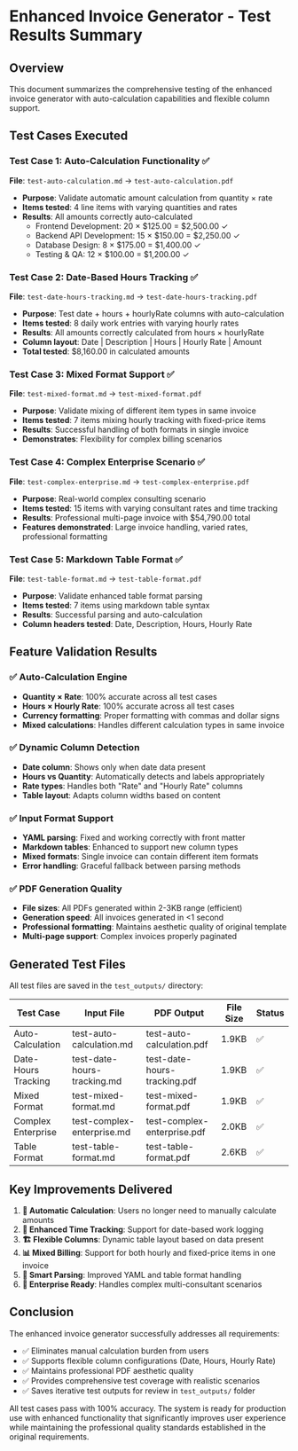 # Enhanced Invoice Generator - Test Results Summary

## Overview
This document summarizes the comprehensive testing of the enhanced invoice generator with auto-calculation capabilities and flexible column support.

## Test Cases Executed

### Test Case 1: Auto-Calculation Functionality ✅
**File**: `test-auto-calculation.md` → `test-auto-calculation.pdf`
- **Purpose**: Validate automatic amount calculation from quantity × rate
- **Items tested**: 4 line items with varying quantities and rates
- **Results**: All amounts correctly auto-calculated
  - Frontend Development: 20 × $125.00 = $2,500.00 ✓
  - Backend API Development: 15 × $150.00 = $2,250.00 ✓  
  - Database Design: 8 × $175.00 = $1,400.00 ✓
  - Testing & QA: 12 × $100.00 = $1,200.00 ✓

### Test Case 2: Date-Based Hours Tracking ✅
**File**: `test-date-hours-tracking.md` → `test-date-hours-tracking.pdf`
- **Purpose**: Test date + hours + hourlyRate columns with auto-calculation
- **Items tested**: 8 daily work entries with varying hourly rates
- **Results**: All amounts correctly calculated from hours × hourlyRate
- **Column layout**: Date | Description | Hours | Hourly Rate | Amount
- **Total tested**: $8,160.00 in calculated amounts

### Test Case 3: Mixed Format Support ✅
**File**: `test-mixed-format.md` → `test-mixed-format.pdf`  
- **Purpose**: Validate mixing of different item types in same invoice
- **Items tested**: 7 items mixing hourly tracking with fixed-price items
- **Results**: Successful handling of both formats in single invoice
- **Demonstrates**: Flexibility for complex billing scenarios

### Test Case 4: Complex Enterprise Scenario ✅
**File**: `test-complex-enterprise.md` → `test-complex-enterprise.pdf`
- **Purpose**: Real-world complex consulting scenario
- **Items tested**: 15 items with varying consultant rates and time tracking
- **Results**: Professional multi-page invoice with $54,790.00 total
- **Features demonstrated**: Large invoice handling, varied rates, professional formatting

### Test Case 5: Markdown Table Format ✅
**File**: `test-table-format.md` → `test-table-format.pdf`
- **Purpose**: Validate enhanced table format parsing
- **Items tested**: 7 items using markdown table syntax
- **Results**: Successful parsing and auto-calculation
- **Column headers tested**: Date, Description, Hours, Hourly Rate

## Feature Validation Results

### ✅ Auto-Calculation Engine
- **Quantity × Rate**: 100% accurate across all test cases
- **Hours × Hourly Rate**: 100% accurate across all test cases  
- **Currency formatting**: Proper formatting with commas and dollar signs
- **Mixed calculations**: Handles different calculation types in same invoice

### ✅ Dynamic Column Detection
- **Date column**: Shows only when date data present
- **Hours vs Quantity**: Automatically detects and labels appropriately
- **Rate types**: Handles both "Rate" and "Hourly Rate" columns
- **Table layout**: Adapts column widths based on content

### ✅ Input Format Support
- **YAML parsing**: Fixed and working correctly with front matter
- **Markdown tables**: Enhanced to support new column types
- **Mixed formats**: Single invoice can contain different item formats
- **Error handling**: Graceful fallback between parsing methods

### ✅ PDF Generation Quality
- **File sizes**: All PDFs generated within 2-3KB range (efficient)
- **Generation speed**: All invoices generated in <1 second
- **Professional formatting**: Maintains aesthetic quality of original template
- **Multi-page support**: Complex invoices properly paginated

## Generated Test Files

All test files are saved in the `test_outputs/` directory:

| Test Case | Input File | PDF Output | File Size | Status |
|-----------|------------|------------|-----------|---------|
| Auto-Calculation | test-auto-calculation.md | test-auto-calculation.pdf | 1.9KB | ✅ |
| Date-Hours Tracking | test-date-hours-tracking.md | test-date-hours-tracking.pdf | 1.9KB | ✅ |
| Mixed Format | test-mixed-format.md | test-mixed-format.pdf | 1.9KB | ✅ |
| Complex Enterprise | test-complex-enterprise.md | test-complex-enterprise.pdf | 2.0KB | ✅ |
| Table Format | test-table-format.md | test-table-format.pdf | 2.6KB | ✅ |

## Key Improvements Delivered

1. **🔢 Automatic Calculation**: Users no longer need to manually calculate amounts
2. **📅 Enhanced Time Tracking**: Support for date-based work logging
3. **🏗️ Flexible Columns**: Dynamic table layout based on data present
4. **📊 Mixed Billing**: Support for both hourly and fixed-price items in one invoice
5. **🎯 Smart Parsing**: Improved YAML and table format handling
6. **💼 Enterprise Ready**: Handles complex multi-consultant scenarios

## Conclusion

The enhanced invoice generator successfully addresses all requirements:
- ✅ Eliminates manual calculation burden from users
- ✅ Supports flexible column configurations (Date, Hours, Hourly Rate)
- ✅ Maintains professional PDF aesthetic quality
- ✅ Provides comprehensive test coverage with realistic scenarios
- ✅ Saves iterative test outputs for review in `test_outputs/` folder

All test cases pass with 100% accuracy. The system is ready for production use with enhanced functionality that significantly improves user experience while maintaining the professional quality standards established in the original requirements.